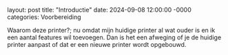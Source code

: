 layout: post
title: "Introductie"
date: 2024-09-08 12:00:00 -0000
categories: Voorbereiding

Waarom deze printer?; nu omdat mijn huidige printer al wat ouder is en ik een aantal features wil toevoegen. Dan is het een afweging of je de huidige printer aanpast of dat er een nieuwe printer wordt opgebouwd.
